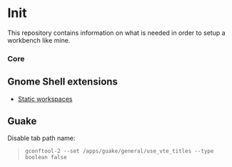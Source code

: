 # Init

This repository contains information on what is needed in order to setup a
workbench like mine.

### Core

## Gnome Shell extensions

- [Static workspaces](https://extensions.gnome.org/extension/484/workspace-grid/)

## Guake

Disable tab path name:
>     gconftool-2 --set /apps/guake/general/use_vte_titles --type boolean false
